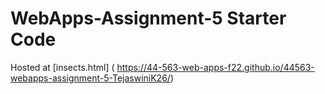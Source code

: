 # WebApps-Assignment-5 Starter Code
Hosted at [insects.html] ( https://44-563-web-apps-f22.github.io/44563-webapps-assignment-5-TejaswiniK26/)